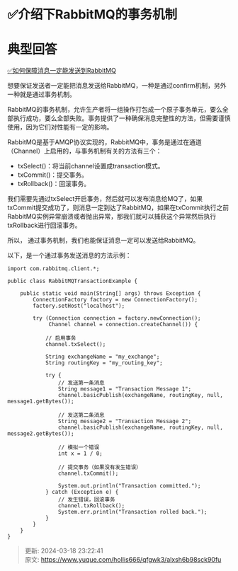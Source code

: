 # ✅介绍下RabbitMQ的事务机制

# 典型回答


[✅如何保障消息一定能发送到RabbitMQ](https://www.yuque.com/hollis666/qfgwk3/inmrfqk0qyvsdgg3)



想要保证发送者一定能把消息发送给RabbitMQ，一种是通过confirm机制，另外一种就是通过事务机制。



RabbitMQ的事务机制，允许生产者将一组操作打包成一个原子事务单元，要么全部执行成功，要么全部失败。事务提供了一种确保消息完整性的方法，但需要谨慎使用，因为它们对性能有一定的影响。



RabbitMQ是基于AMQP协议实现的，RabbitMQ中，事务是通过在通道（Channel）上启用的，与事务机制有关的方法有三个：

+ txSelect()：将当前channel设置成transaction模式。
+ txCommit()：提交事务。
+ txRollback()：回滚事务。



我们需要先通过txSelect开启事务，然后就可以发布消息给MQ了，如果txCommit提交成功了，则消息一定到达了RabbitMQ，如果在txCommit执行之前RabbitMQ实例异常崩溃或者抛出异常，那我们就可以捕获这个异常然后执行txRollback进行回滚事务。



所以， 通过事务机制，我们也能保证消息一定可以发送给RabbitMQ。



以下，是一个通过事务发送消息的方法示例：



```plain
import com.rabbitmq.client.*;

public class RabbitMQTransactionExample {

    public static void main(String[] args) throws Exception {
        ConnectionFactory factory = new ConnectionFactory();
        factory.setHost("localhost");

        try (Connection connection = factory.newConnection();
             Channel channel = connection.createChannel()) {

            // 启用事务
            channel.txSelect();

            String exchangeName = "my_exchange";
            String routingKey = "my_routing_key";

            try {
                // 发送第一条消息
                String message1 = "Transaction Message 1";
                channel.basicPublish(exchangeName, routingKey, null, message1.getBytes());

                // 发送第二条消息
                String message2 = "Transaction Message 2";
                channel.basicPublish(exchangeName, routingKey, null, message2.getBytes());

                // 模拟一个错误
                int x = 1 / 0;

                // 提交事务（如果没有发生错误）
                channel.txCommit();

                System.out.println("Transaction committed.");
            } catch (Exception e) {
                // 发生错误，回滚事务
                channel.txRollback();
                System.err.println("Transaction rolled back.");
            }
        }
    }
}

```









> 更新: 2024-03-18 23:22:41  
> 原文: <https://www.yuque.com/hollis666/qfgwk3/alxsh6b98sck90fu>
